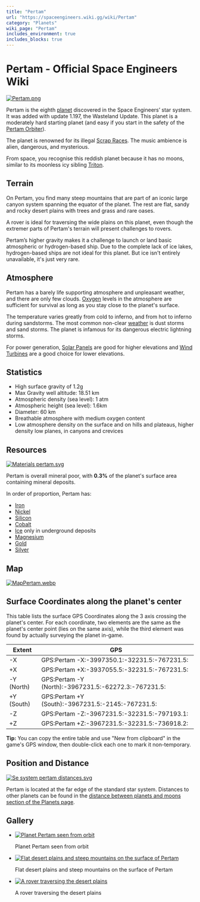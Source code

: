 ```yaml
---
title: "Pertam"
url: "https://spaceengineers.wiki.gg/wiki/Pertam"
category: "Planets"
wiki_page: "Pertam"
includes_environment: true
includes_blocks: true
---
```


# Pertam - Official Space Engineers Wiki

[![Pertam.png](https://spaceengineers.wiki.gg/images/thumb/b/ba/Pertam.png/320px-Pertam.png?fdd3b0)](https://www.maptoglobe.com/rJHfDAAcP)

Pertam is the eighth [planet](https://spaceengineers.wiki.gg/wiki/Planets "Planets") discovered in the Space Engineers’ star system. It was added with update 1.197, the Wasteland Update. This planet is a moderately hard starting planet (and easy if you start in the safety of the [Pertam Orbiter](https://spaceengineers.wiki.gg/wiki/Sandbox_Game#Pertam_Orbiter "Sandbox Game")).

The planet is renowned for its illegal [Scrap Races](https://spaceengineers.wiki.gg/wiki/Scrap_Race_Scenario "Scrap Race Scenario"). The music ambience is alien, dangerous, and mysterious.

From space, you recognise this reddish planet because it has no moons, similar to its moonless icy sibling [Triton](https://spaceengineers.wiki.gg/wiki/Triton "Triton").

## Terrain

On Pertam, you find many steep mountains that are part of an iconic large canyon system spanning the equator of the planet. The rest are flat, sandy and rocky desert plains with trees and grass and rare oases.

A rover is ideal for traversing the wide plains on this planet, even though the extremer parts of Pertam's terrain will present challenges to rovers.

Pertam’s higher gravity makes it a challenge to launch or land basic atmospheric or hydrogen-based ship. Due to the complete lack of ice lakes, hydrogen-based ships are not ideal for this planet. But ice isn't entirely unavailable, it's just very rare.

## Atmosphere

Pertam has a barely life supporting atmosphere and unpleasant weather, and there are only few clouds. [Oxygen](https://spaceengineers.wiki.gg/wiki/Oxygen "Oxygen") levels in the atmosphere are sufficient for survival as long as you stay close to the planet's surface.

The temperature varies greatly from cold to inferno, and from hot to inferno during sandstorms. The most common non-clear [weather](https://spaceengineers.wiki.gg/wiki/Weather "Weather") is dust storms and sand storms. The planet is infamous for its dangerous electric lightning storms.

For power generation, [Solar Panels](https://spaceengineers.wiki.gg/wiki/Solar_Panel "Solar Panel") are good for higher elevations and [Wind Turbines](https://spaceengineers.wiki.gg/wiki/Wind_Turbine "Wind Turbine") are a good choice for lower elevations.

## Statistics

*   High surface gravity of 1.2g
*   Max Gravity well altitude: 18.51 km
*   Atmospheric density (sea level): 1 atm
*   Atmospheric height (sea level): 1.6km
*   Diameter: 60 km
*   Breathable atmosphere with medium oxygen content
*   Low atmosphere density on the surface and on hills and plateaus, higher density low planes, in canyons and crevices

## Resources

[![Materials pertam.svg](https://spaceengineers.wiki.gg/images/e/ec/Materials_pertam.svg?3b14c8)](https://spaceengineers.wiki.gg/wiki/File:Materials_pertam.svg)

Pertam is overall mineral poor, with **0.3%** of the planet's surface area containing mineral deposits.

In order of proportion, Pertam has:

*   [Iron](https://spaceengineers.wiki.gg/wiki/Iron_Ore "Iron Ore")
*   [Nickel](https://spaceengineers.wiki.gg/wiki/Nickel_Ore "Nickel Ore")
*   [Silicon](https://spaceengineers.wiki.gg/wiki/Silicon_Ore "Silicon Ore")
*   [Cobalt](https://spaceengineers.wiki.gg/wiki/Cobalt_Ore "Cobalt Ore")
*   [Ice](https://spaceengineers.wiki.gg/wiki/Ice "Ice") only in underground deposits
*   [Magnesium](https://spaceengineers.wiki.gg/wiki/Magnesium_Ore "Magnesium Ore")
*   [Gold](https://spaceengineers.wiki.gg/wiki/Gold_Ore "Gold Ore")
*   [Silver](https://spaceengineers.wiki.gg/wiki/Silver_Ore "Silver Ore")

## Map

[![MapPertam.webp](https://spaceengineers.wiki.gg/images/thumb/f/fb/MapPertam.webp/320px-MapPertam.webp.png?aecfe3)](https://spaceengineers.wiki.gg/wiki/File:MapPertam.webp)

## Surface Coordinates along the planet's center

This table lists the surface GPS Coordinates along the 3 axis crossing the planet's center. For each coordinate, two elements are the same as the planet's center point (lies on the same axis), while the third element was found by actually surveying the planet in-game.

| Extent | GPS |
| --- | --- |
| \-X | GPS:Pertam -X:-3997350.1:-32231.5:-767231.5: |
| +X  | GPS:Pertam +X:-3937055.5:-32231.5:-767231.5: |
| \-Y (North) | GPS:Pertam -Y (North):-3967231.5:-62272.3:-767231.5: |
| +Y (South) | GPS:Pertam +Y (South):-3967231.5:-2145:-767231.5: |
| \-Z | GPS:Pertam -Z:-3967231.5:-32231.5:-797193.1: |
| +Z  | GPS:Pertam +Z:-3967231.5:-32231.5:-736918.2: |

**Tip:** You can copy the entire table and use "New from clipboard" in the game's GPS window, then double-click each one to mark it non-temporary.

## Position and Distance

[![Se system pertam distances.svg](https://spaceengineers.wiki.gg/images/e/ed/Se_system_pertam_distances.svg?324575)](https://spaceengineers.wiki.gg/wiki/File:Se_system_pertam_distances.svg)

  
Pertam is located at the far edge of the standard star system. Distances to other planets can be found in the [distance between planets and moons section of the Planets page](https://spaceengineers.wiki.gg/wiki/Planets#Distance_between_Planets_and_Moons "Planets").

## Gallery

*   [![Planet Pertam seen from orbit](https://spaceengineers.wiki.gg/images/thumb/8/8f/PertamScreenshot.png/120px-PertamScreenshot.png?bfe36e)](https://spaceengineers.wiki.gg/wiki/File:PertamScreenshot.png "Planet Pertam seen from orbit")
    
    Planet Pertam seen from orbit
    
*   [![Flat desert plains and steep mountains on the surface of Pertam](https://spaceengineers.wiki.gg/images/thumb/6/69/Pertam_Surface_2.png/120px-Pertam_Surface_2.png?56d631)](https://spaceengineers.wiki.gg/wiki/File:Pertam_Surface_2.png "Flat desert plains and steep mountains on the surface of Pertam")
    
    Flat desert plains and steep mountains on the surface of Pertam
    
*   [![A rover traversing the desert plains](https://spaceengineers.wiki.gg/images/thumb/4/47/Pertam_Rover.png/120px-Pertam_Rover.png?67d693)](https://spaceengineers.wiki.gg/wiki/File:Pertam_Rover.png "A rover traversing the desert plains")
    
    A rover traversing the desert plains
    
